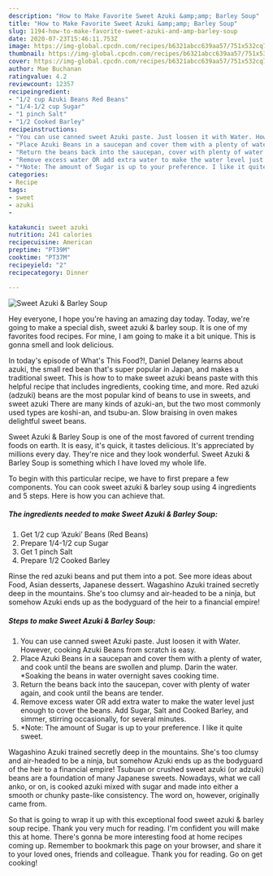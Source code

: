 ```yaml
---
description: "How to Make Favorite Sweet Azuki &amp;amp; Barley Soup"
title: "How to Make Favorite Sweet Azuki &amp;amp; Barley Soup"
slug: 1194-how-to-make-favorite-sweet-azuki-and-amp-barley-soup
date: 2020-07-23T15:46:11.753Z
image: https://img-global.cpcdn.com/recipes/b6321abcc639aa57/751x532cq70/sweet-azuki-barley-soup-recipe-main-photo.jpg
thumbnail: https://img-global.cpcdn.com/recipes/b6321abcc639aa57/751x532cq70/sweet-azuki-barley-soup-recipe-main-photo.jpg
cover: https://img-global.cpcdn.com/recipes/b6321abcc639aa57/751x532cq70/sweet-azuki-barley-soup-recipe-main-photo.jpg
author: Mae Buchanan
ratingvalue: 4.2
reviewcount: 12357
recipeingredient:
- "1/2 cup Azuki Beans Red Beans"
- "1/4-1/2 cup Sugar"
- "1 pinch Salt"
- "1/2 Cooked Barley"
recipeinstructions:
- "You can use canned sweet Azuki paste. Just loosen it with Water. However, cooking Azuki Beans from scratch is easy."
- "Place Azuki Beans in a saucepan and cover them with a plenty of water, and cook until the beans are swollen and plump. Darin the water. *Soaking the beans in water overnight saves cooking time."
- "Return the beans back into the saucepan, cover with plenty of water again, and cook until the beans are tender."
- "Remove excess water OR add extra water to make the water level just enough to cover the beans. Add Sugar, Salt and Cooked Barley, and simmer, stirring occasionally, for several minutes."
- "*Note: The amount of Sugar is up to your preference. I like it quite sweet."
categories:
- Recipe
tags:
- sweet
- azuki
- 

katakunci: sweet azuki  
nutrition: 241 calories
recipecuisine: American
preptime: "PT39M"
cooktime: "PT37M"
recipeyield: "2"
recipecategory: Dinner

---
```



![Sweet Azuki &amp; Barley Soup](https://img-global.cpcdn.com/recipes/b6321abcc639aa57/751x532cq70/sweet-azuki-barley-soup-recipe-main-photo.jpg)

Hey everyone, I hope you're having an amazing day today. Today, we're going to make a special dish, sweet azuki &amp; barley soup. It is one of my favorites food recipes. For mine, I am going to make it a bit unique. This is gonna smell and look delicious.

In today&#39;s episode of What&#39;s This Food?!, Daniel Delaney learns about azuki, the small red bean that&#39;s super popular in Japan, and makes a traditional sweet. This is how to to make sweet azuki beans paste with this helpful recipe that includes ingredients, cooking time, and more. Red azuki (adzuki) beans are the most popular kind of beans to use in sweets, and sweet azuki There are many kinds of azuki-an, but the two most commonly used types are koshi-an, and tsubu-an. Slow braising in oven makes delightful sweet beans.

Sweet Azuki &amp; Barley Soup is one of the most favored of current trending foods on earth. It is easy, it's quick, it tastes delicious. It's appreciated by millions every day. They're nice and they look wonderful. Sweet Azuki &amp; Barley Soup is something which I have loved my whole life.


To begin with this particular recipe, we have to first prepare a few components. You can cook sweet azuki &amp; barley soup using 4 ingredients and 5 steps. Here is how you can achieve that.

<!--inarticleads1-->

##### The ingredients needed to make Sweet Azuki &amp; Barley Soup:

1. Get 1/2 cup ‘Azuki’ Beans (Red Beans)
1. Prepare 1/4-1/2 cup Sugar
1. Get 1 pinch Salt
1. Prepare 1/2 Cooked Barley


Rinse the red azuki beans and put them into a pot. See more ideas about Food, Asian desserts, Japanese dessert. Wagashino Azuki trained secretly deep in the mountains. She&#39;s too clumsy and air-headed to be a ninja, but somehow Azuki ends up as the bodyguard of the heir to a financial empire! 

<!--inarticleads2-->

##### Steps to make Sweet Azuki &amp; Barley Soup:

1. You can use canned sweet Azuki paste. Just loosen it with Water. However, cooking Azuki Beans from scratch is easy.
1. Place Azuki Beans in a saucepan and cover them with a plenty of water, and cook until the beans are swollen and plump. Darin the water. *Soaking the beans in water overnight saves cooking time.
1. Return the beans back into the saucepan, cover with plenty of water again, and cook until the beans are tender.
1. Remove excess water OR add extra water to make the water level just enough to cover the beans. Add Sugar, Salt and Cooked Barley, and simmer, stirring occasionally, for several minutes.
1. *Note: The amount of Sugar is up to your preference. I like it quite sweet.


Wagashino Azuki trained secretly deep in the mountains. She&#39;s too clumsy and air-headed to be a ninja, but somehow Azuki ends up as the bodyguard of the heir to a financial empire! Tsubuan or crushed sweet azuki (or adzuki) beans are a foundation of many Japanese sweets. Nowadays, what we call anko, or on, is cooked azuki mixed with sugar and made into either a smooth or chunky paste-like consistency. The word on, however, originally came from. 

So that is going to wrap it up with this exceptional food sweet azuki &amp; barley soup recipe. Thank you very much for reading. I'm confident you will make this at home. There's gonna be more interesting food at home recipes coming up. Remember to bookmark this page on your browser, and share it to your loved ones, friends and colleague. Thank you for reading. Go on get cooking!
